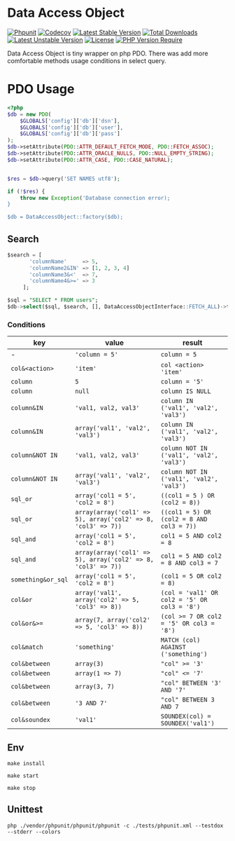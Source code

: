 # Data Access Object

[![Phpunit](https://github.com/jtrw/dao/workflows/Docker%20Image%20CI/badge.svg)](https://github.com/jtrw/dao/actions)
[![Codecov](https://codecov.io/gh/jtrw/dao/branch/master/graph/badge.svg?token=FYMTSQDQP5)](https://codecov.io/gh/jtrw/dao)
[![Latest Stable Version](http://poser.pugx.org/jtrw/dao/v)](https://packagist.org/packages/jtrw/dao)
[![Total Downloads](http://poser.pugx.org/jtrw/dao/downloads)](https://packagist.org/packages/jtrw/dao)
[![Latest Unstable Version](http://poser.pugx.org/jtrw/dao/v/unstable)](https://packagist.org/packages/jtrw/dao)
[![License](http://poser.pugx.org/jtrw/dao/license)](https://packagist.org/packages/jtrw/dao)
[![PHP Version Require](http://poser.pugx.org/jtrw/dao/require/php)](https://packagist.org/packages/jtrw/dao)

Data Access Object is tiny wrapper on php PDO. There was add more comfortable methods usage conditions in select query.


PDO Usage
===================

```php
<?php
$db = new PDO(
    $GLOBALS['config']['db']['dsn'],
    $GLOBALS['config']['db']['user'],
    $GLOBALS['config']['db']['pass']
);
$db->setAttribute(PDO::ATTR_DEFAULT_FETCH_MODE, PDO::FETCH_ASSOC); 
$db->setAttribute(PDO::ATTR_ORACLE_NULLS, PDO::NULL_EMPTY_STRING); 
$db->setAttribute(PDO::ATTR_CASE, PDO::CASE_NATURAL); 


$res = $db->query('SET NAMES utf8');

if (!$res) {
    throw new Exception('Database connection error);
}

$db = DataAccessObject::factory($db);
```

## Search
```sql
$search = [
       'columnName'     => 5,
       'columnName2&IN' => [1, 2, 3, 4]
       'columnName3&<'  => 7,
       'columnName4&>=' => 3
     ];

$sql = "SELECT * FROM users";
$db->select($sql, $search, [], DataAccessObjectInterface::FETCH_ALL)->toNative();
```



### Conditions

|    key           |    value                                                   |    result                                  |
|------------------|------------------------------------------------------------|--------------------------------------------|
|-                 |`'column = 5'`                                              |`column = 5`                                |
|`col&<action>`    |`'item'`                                                    |`col <action> 'item'`                       |
|`column`          |`5`                                                         |`column = '5'`                              |
|`column`          |`null`                                                      |`column IS NULL`                            |
|`column&IN`       |`'val1, val2, val3'`                                        |`column IN ('val1', 'val2', 'val3')`        |
|`column&IN`       |`array('val1', 'val2', 'val3')`                             |`column IN ('val1', 'val2', 'val3')`        |
|`column&NOT IN`   |`'val1, val2, val3'`                                        |`column NOT IN ('val1', 'val2', 'val3')`    |
|`column&NOT IN`   |`array('val1', 'val2', 'val3')`                             |`column NOT IN ('val1', 'val2', 'val3')`    |
|`sql_or`          |`array('col1 = 5', 'col2 = 8')`                             |`((col1 = 5 ) OR (col2 = 8))`               |
|`sql_or`          |`array(array('col1' => 5), array('col2' => 8, 'col3' => 7))`|`((col1 = 5) OR (col2 = 8 AND col3 = 7))`   |
|`sql_and`         |`array('col1 = 5', 'col2 = 8')`                             |`col1 = 5 AND col2 = 8`                     |
|`sql_and`         |`array(array('col1' => 5), array('col2' => 8, 'col3' => 7))`|`col1 = 5 AND col2 = 8 AND col3 = 7`        |
|`something&or_sql`|`array('col1 = 5', 'col2 = 8')`                             |`(col1 = 5 OR col2 = 8)`                    |
|`col&or`          |`array('val1', array('col2' => 5, 'col3' => 8))`            |`(col = 'val1' OR col2 = '5' OR col3 = '8')`|
|`col&or&>=`       |`array(7, array('col2' => 5, 'col3' => 8))`                 |`(col >= 7 OR col2 = '5' OR col3 = '8')`    |
|`col&match`       |`'something'`                                               |`MATCH (col) AGAINST ('something')`         |
|`col&between`     |`array(3)`                                                  |`"col" >= '3'`                              |
|`col&between`     |`array(1 => 7)`                                             |`"col" <= '7'`                              |
|`col&between`     |`array(3, 7)`                                               |`"col" BETWEEN '3' AND '7'`                 |
|`col&between`     |`'3 AND 7'`                                                 |`"col" BETWEEN 3 AND 7`                     |
|`col&soundex`     |`'val1'`                                                    |`SOUNDEX(col) = SOUNDEX('val1')`            |

## Env

`make install`

`make start`

`make stop`

## Unittest

`php ./vendor/phpunit/phpunit/phpunit -c ./tests/phpunit.xml --testdox --stderr --colors`
